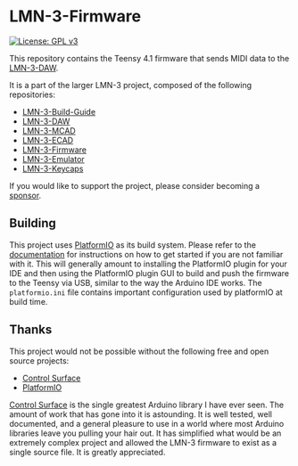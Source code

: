 # LMN-3-Firmware
[![License: GPL v3](https://img.shields.io/badge/License-GPLv3-blue.svg)](https://www.gnu.org/licenses/gpl-3.0)

This repository contains the Teensy 4.1 firmware that sends MIDI data to the [LMN-3-DAW](https://github.com/stonepreston/LMN-3-DAW).

It is a part of the larger LMN-3 project, composed of the following
repositories:
- [LMN-3-Build-Guide](https://github.com/stonepreston/LMN-3-Build-Guide)
- [LMN-3-DAW](https://github.com/stonepreston/LMN-3-DAW)
- [LMN-3-MCAD](https://github.com/stonepreston/LMN-3-MCAD)
- [LMN-3-ECAD](https://github.com/stonepreston/LMN-3-ECAD)
- [LMN-3-Firmware](https://github.com/stonepreston/LMN-3-Firmware)
- [LMN-3-Emulator](https://github.com/stonepreston/LMN-3-Emulator)
- [LMN-3-Keycaps](https://github.com/stonepreston/LMN-3-Keycaps)

If you would like to support the project, please consider becoming a [sponsor](https://github.com/sponsors/stonepreston).

## Building

This project uses [PlatformIO](https://platformio.org/) as its build system. Please refer to the [documentation](https://docs.platformio.org/en/latest/) for instructions on how to get started if you are not familiar with it. This will generally amount to installing the PlatformIO plugin for your IDE and then using the PlatformIO plugin GUI to build and push the firmware to the Teensy via USB, similar to the way the Arduino IDE works. The `platformio.ini` file contains important configuration used by platformIO at build time. 

## Thanks
This project would not be possible without the following free and open source projects:

- [Control Surface](https://github.com/tttapa/Control-Surface)
- [PlatformIO](https://github.com/platformio)

[Control Surface](https://github.com/tttapa/Control-Surface) is the single greatest Arduino library I have ever seen. The amount of work that has gone into it is astounding. It is well tested, well documented, and a general pleasure to use in a world where most Arduino libraries leave you pulling your hair out. It has simplified what would be an extremely complex project and allowed the LMN-3 firmware to exist as a single source file. It is greatly appreciated.

